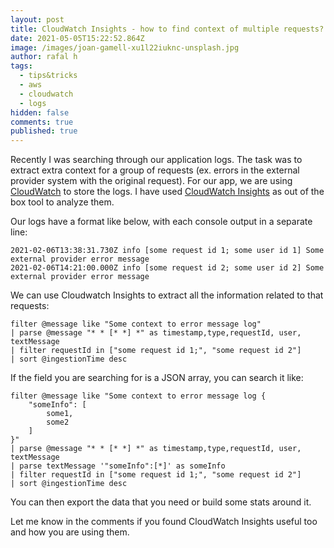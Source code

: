 ```yaml
---
layout: post
title: CloudWatch Insights - how to find context of multiple requests?
date: 2021-05-05T15:22:52.864Z
image: /images/joan-gamell-xu1l22iuknc-unsplash.jpg
author: rafal h
tags:
  - tips&tricks
  - aws
  - cloudwatch
  - logs
hidden: false
comments: true
published: true
---
```

Recently I was searching through our application logs. The task was to extract extra context for a group of requests (ex. errors in the external provider system with the original request). For our app, we are using [CloudWatch](https://aws.amazon.com/cloudwatch/) to store the logs. I have used [CloudWatch Insights](https://docs.aws.amazon.com/AmazonCloudWatch/latest/logs/AnalyzingLogData.html) as out of the box tool to analyze them. 

Our logs have a format like below, with each console output in a separate line: 

```
2021-02-06T13:38:31.730Z info [some request id 1; some user id 1] Some external provider error message
2021-02-06T14:21:00.000Z info [some request id 2; some user id 2] Some external provider error message
```

We can use Cloudwatch Insights to extract all the information related to that requests: 

```
filter @message like "Some context to error message log"
| parse @message "* * [* *] *" as timestamp,type,requestId, user, textMessage
| filter requestId in ["some request id 1;", "some request id 2"]
| sort @ingestionTime desc
```

If the field you are searching for is a JSON array, you can search it like: 

```
filter @message like "Some context to error message log {
    "someInfo": [
        some1,
        some2
    ]
}"
| parse @message "* * [* *] *" as timestamp,type,requestId, user, textMessage
| parse textMessage '"someInfo":[*]' as someInfo
| filter requestId in ["some request id 1;", "some request id 2"]
| sort @ingestionTime desc
```

You can then export the data that you need or build some stats around it. 

Let me know in the comments if you found CloudWatch Insights useful too and how you are using them. 

